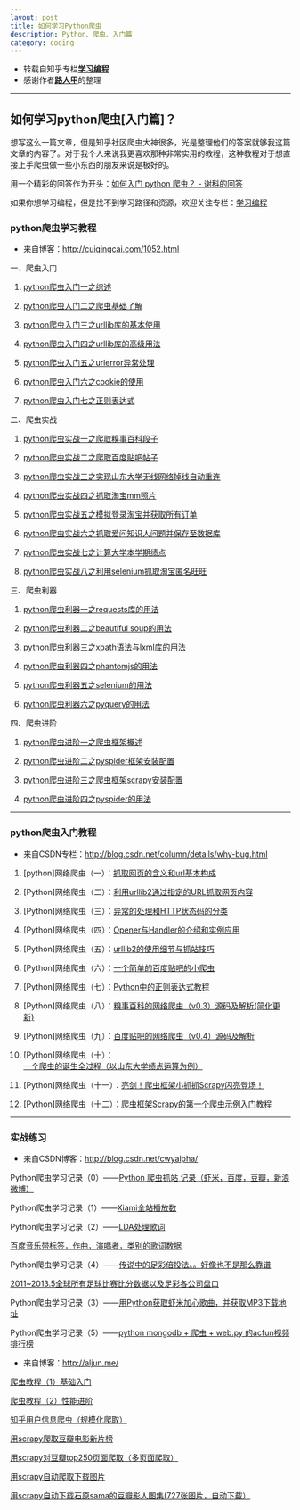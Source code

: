 ```yaml
---
layout: post
title: 如何学习Python爬虫
description: Python、爬虫、入门篇
category: coding
---
```


* 转载自知乎专栏[**学习编程**](https://zhuanlan.zhihu.com/passer)
* 感谢作者[__路人甲__](https://www.zhihu.com/people/sgai)的整理

***

## 如何学习python爬虫[入门篇]？

想写这么一篇文章，但是知乎社区爬虫大神很多，光是整理他们的答案就够我这篇文章的内容了。对于我个人来说我更喜欢那种非常实用的教程，这种教程对于想直接上手爬虫做一些小东西的朋友来说是极好的。

用一个精彩的回答作为开头：[如何入门 python 爬虫？ - 谢科的回答](https://www.zhihu.com/question/20899988/answer/24923424)

如果你想学习编程，但是找不到学习路径和资源，欢迎关注专栏：[学习编程](https://zhuanlan.zhihu.com/passer)

### python爬虫学习教程

* 来自博客：http://cuiqingcai.com/1052.html

一、爬虫入门

 1. [python爬虫入门一之综述](http://cuiqingcai.com/927.html)
 
 2. [python爬虫入门二之爬虫基础了解](http://cuiqingcai.com/942.html)

 3. [python爬虫入门三之urllib库的基本使用](http://cuiqingcai.com/947.html)

 4. [python爬虫入门四之urllib库的高级用法](http://cuiqingcai.com/954.html)

 5. [python爬虫入门五之urlerror异常处理](http://cuiqingcai.com/961.html)

 6. [python爬虫入门六之cookie的使用](http://cuiqingcai.com/968.html)

 7. [python爬虫入门七之正则表达式](http://cuiqingcai.com/977.html)

二、爬虫实战

 1. [python爬虫实战一之爬取糗事百科段子](http://cuiqingcai.com/990.html)

 2. [python爬虫实战二之爬取百度贴吧帖子](http://cuiqingcai.com/993.html)

 3. [python爬虫实战三之实现山东大学无线网络掉线自动重连](http://cuiqingcai.com/2083.html)

 4. [python爬虫实战四之抓取淘宝mm照片](http://cuiqingcai.com/1001.html)

 5. [python爬虫实战五之模拟登录淘宝并获取所有订单](http://cuiqingcai.com/1076.html)

 6. [python爬虫实战六之抓取爱问知识人问题并保存至数据库](http://cuiqingcai.com/1972.html)

 7. [python爬虫实战七之计算大学本学期绩点](http://cuiqingcai.com/997.html)

 8. [python爬虫实战八之利用selenium抓取淘宝匿名旺旺](http://cuiqingcai.com/2852.html)

三、爬虫利器

 1. [python爬虫利器一之requests库的用法](http://cuiqingcai.com/2556.html)

 2. [python爬虫利器二之beautiful soup的用法](http://cuiqingcai.com/1319.html)

 3. [python爬虫利器三之xpath语法与lxml库的用法](http://cuiqingcai.com/2621.html)

 4. [python爬虫利器四之phantomjs的用法](http://cuiqingcai.com/2599.html)

 5. [python爬虫利器五之selenium的用法](http://cuiqingcai.com/2599.html)

 6. [python爬虫利器六之pyquery的用法](http://cuiqingcai.com/2636.html)

四、爬虫进阶

 1. [python爬虫进阶一之爬虫框架概述](http://cuiqingcai.com/2433.html)

 1. [python爬虫进阶二之pyspider框架安装配置](http://cuiqingcai.com/2443.html)

 1. [python爬虫进阶三之爬虫框架scrapy安装配置](http://cuiqingcai.com/912.html)

 1. [python爬虫进阶四之pyspider的用法](http://cuiqingcai.com/2652.html)

- - - 

### python爬虫入门教程

* 来自CSDN专栏：http://blog.csdn.net/column/details/why-bug.html

 1. [python]网络爬虫（一）：[抓取网页的含义和url基本构成](http://blog.csdn.net/pleasecallmewhy/article/details/8922826)

 1. [Python]网络爬虫（二）：[利用urllib2通过指定的URL抓取网页内容](http://blog.csdn.net/pleasecallmewhy/article/details/8923067)

 1. [Python]网络爬虫（三）：[异常的处理和HTTP状态码的分类](http://blog.csdn.net/pleasecallmewhy/article/details/8923725)

 1. [Python]网络爬虫（四）：[Opener与Handler的介绍和实例应用](http://blog.csdn.net/pleasecallmewhy/article/details/8924889)

 1. [Python]网络爬虫（五）：[urllib2的使用细节与抓站技巧](http://blog.csdn.net/pleasecallmewhy/article/details/8925978)

 1. [Python]网络爬虫（六）：[一个简单的百度贴吧的小爬虫](http://blog.csdn.net/pleasecallmewhy/article/details/8927832)

 1. [Python]网络爬虫（七）：[Python中的正则表达式教程](http://blog.csdn.net/pleasecallmewhy/article/details/8929576)

 1. [Python]网络爬虫（八）：[糗事百科的网络爬虫（v0.3）源码及解析(简化更新)](http://blog.csdn.net/pleasecallmewhy/article/details/8932310)

 1. [Python]网络爬虫（九）：[百度贴吧的网络爬虫（v0.4）源码及解析](http://blog.csdn.net/pleasecallmewhy/article/details/8934726)

 1. [Python]网络爬虫（十）：[一个爬虫的诞生全过程（以山东大学绩点运算为例）](http://blog.csdn.net/pleasecallmewhy/article/details/9305229)

 1. [Python]网络爬虫（十一）：[亮剑！爬虫框架小抓抓Scrapy闪亮登场！](http://blog.csdn.net/pleasecallmewhy/article/details/19354723)

 1. [Python]网络爬虫（十二）：[爬虫框架Scrapy的第一个爬虫示例入门教程](http://blog.csdn.net/pleasecallmewhy/article/details/19642329)

- - -

### 实战练习

* 来自CSDN博客：http://blog.csdn.net/cwyalpha/

Python爬虫学习记录（0）——[Python 爬虫抓站 记录（虾米，百度，豆瓣，新浪微博）](http://blog.csdn.net/cwyalpha/article/details/48111173)

Python爬虫学习记录（1）——[Xiami全站播放数](http://blog.csdn.net/cwyalpha/article/details/48110727)

Python爬虫学习记录（2）——[LDA处理歌词](http://blog.csdn.net/cwyalpha/article/details/48110863)

[百度音乐带标签，作曲，演唱者，类别的歌词数据](http://www.datatang.com/data/43972)

Python爬虫学习记录（4）——[传说中的足彩倍投法。。好像也不是那么靠谱](http://blog.csdn.net/cwyalpha/article/details/48111041)

[2011~2013.5全球所有足球比赛比分数据以及足彩各公司盘口](http://www.datatang.com/data/44171)

Python爬虫学习记录（3）——[用Python获取虾米加心歌曲，并获取MP3下载地址](http://blog.csdn.net/cwyalpha/article/details/48110941)

Python爬虫学习记录（5）——[python mongodb + 爬虫 + web.py 的acfun视频排行榜](http://blog.csdn.net/cwyalpha/article/details/48111101)

* 来自博客：http://aljun.me/

[爬虫教程（1）基础入门](http://aljun.me/post/17)

[爬虫教程（2）性能进阶](http://aljun.me/post/18)

[知乎用户信息爬虫（规模化爬取）](http://aljun.me/post/22)

[用scrapy爬取豆瓣电影新片榜](http://aljun.me/post/4)

[用scrapy对豆瓣top250页面爬取（多页面爬取）](http://aljun.me/post/5)

[用scrapy自动爬取下载图片](http://aljun.me/post/6)

[用scrapy自动下载石原sama的豆瓣影人图集(727张图片，自动下载）](http://aljun.me/post/7)


